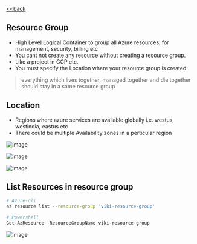 [<<back](index.md)
## Resource Group

* High Level Logical Container to group all Azure resources, for management, security, billing etc 
* You cant not create any resource without creating a resource group.  
* Like a project in GCP etc.
* You must specify the Location where your resource group is created

> everything which lives together, managed together and die together should stay in a same resource group

## Location

* Regions where azure services are available globally i.e. westus, westindia, eastus etc
* There could be multiple Availability zones in a perticular region

![image](https://user-images.githubusercontent.com/13016162/71368614-6bc84880-25ce-11ea-806f-f391dca812b3.png)

![image](https://user-images.githubusercontent.com/13016162/71369015-7df6b680-25cf-11ea-843f-742119f20bd4.png)

![image](https://user-images.githubusercontent.com/13016162/71369629-5b659d00-25d1-11ea-9168-adf29a4be25a.png)

## List Resources in resource group

```bash
# Azure-cli
az resource list --resource-group 'viki-resource-group'
```

```powershell
# Powershell
Get-AzResource -ResourceGroupName viki-resource-group
```

![image](https://user-images.githubusercontent.com/13016162/71370454-fbbcc100-25d3-11ea-8265-1dac5f586df5.png)
